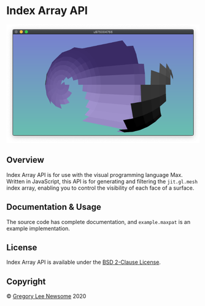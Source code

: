 Index Array API
===============

![Capsule shape with spiral filter.](screenshot.png)

Overview
--------

Index Array API is for use with the visual programming language Max. Written in JavaScript, this API is for generating and filtering the `jit.gl.mesh` index array, enabling you to control the visibility of each face of a surface.

Documentation & Usage
---------------------

The source code has complete documentation, and `example.maxpat` is an example implementation.

License
-------

Index Array API is available under the [BSD 2-Clause License](https://opensource.org/licenses/BSD-2-Clause).

Copyright
---------

© [Gregory Lee Newsome](http://gregoryleenewsome.ca/) 2020
